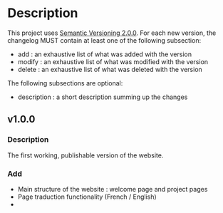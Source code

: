 # Description

This project uses [Semantic Versioning 2.0.0](https://semver.org/). For each new
version, the changelog MUST contain at least one of the following subsection:
- add : an exhaustive list of what was added with the version
- modify : an exhaustive list of what was modified with the version
- delete : an exhaustive list of what was deleted with the version

The following subsections are optional:
- description : a short description summing up the changes


## v1.0.0

### Description

The first working, publishable version of the website.

### Add

- Main structure of the website : welcome page and project pages
- Page traduction functionality (French / English)
- 